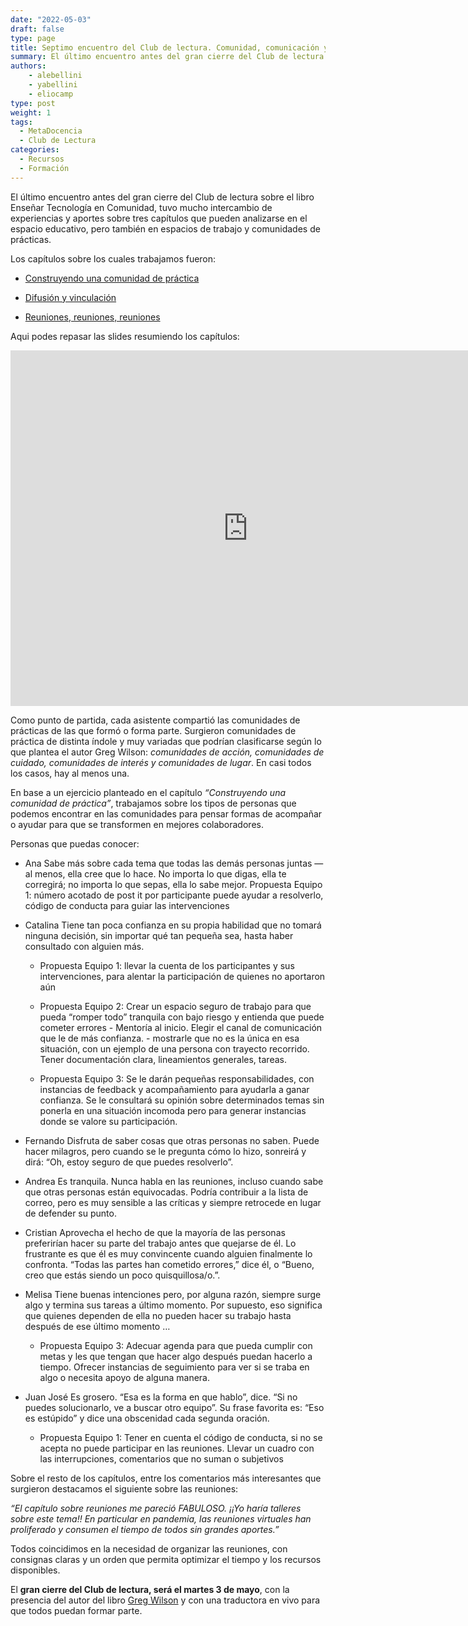 ```yaml
---
date: "2022-05-03"
draft: false
type: page
title: Septimo encuentro del Club de lectura. Comunidad, comunicación y reuniones 
summary: El último encuentro antes del gran cierre del Club de lectura sobre el libro Enseñar Tecnología en Comunidad, tuvo mucho intercambio de experiencias y aportes sobre tres capítulos que pueden analizarse en el espacio educativo, pero también en espacios de trabajo y comunidades de prácticas.
authors: 
    - alebellini
    - yabellini
    - eliocamp
type: post
weight: 1
tags: 
  - MetaDocencia
  - Club de Lectura
categories:
  - Recursos
  - Formación
---
```


El último encuentro antes del gran cierre del Club de lectura sobre el libro Enseñar Tecnología en Comunidad, tuvo mucho intercambio de experiencias y aportes sobre tres capítulos que pueden analizarse en el espacio educativo, pero también en espacios de trabajo y comunidades de prácticas.

Los capítulos sobre los cuales trabajamos fueron:

* [Construyendo una comunidad de práctica](https://teachtogether.tech/es/index.html#s:community)  

* [Difusión y vinculación](https://teachtogether.tech/es/index.html#s:outreach)

* [Reuniones, reuniones, reuniones](https://teachtogether.tech/es/index.html#s:meetings)
  
Aqui podes repasar las slides resumiendo los capítulos:

<iframe src="https://docs.google.com/presentation/d/1JBl-R9uNRXUPJR8NIP2fW8sUO9FE7cUXMEos_McRADY/embed?start=false&loop=false&delayms=3000" frameborder="0" width="760" height="569" allowfullscreen="true" mozallowfullscreen="true" webkitallowfullscreen="true"></iframe>

Como punto de partida, cada asistente compartió las comunidades de prácticas de las que formó o forma parte. Surgieron comunidades de práctica de distinta índole y muy variadas que podrían clasificarse según lo que plantea el autor Greg Wilson: _comunidades de acción, comunidades de cuidado, comunidades de interés y comunidades de lugar_. En casi todos los casos, hay al menos una.

En base a un ejercicio planteado en el capítulo _“Construyendo una comunidad de práctica”_, trabajamos sobre los tipos de personas que podemos encontrar en las comunidades para pensar formas de acompañar o ayudar para que se transformen en mejores colaboradores.  

Personas que puedas conocer:
* Ana
Sabe más sobre cada tema que todas las demás personas juntas — al menos, ella cree que lo hace. No importa lo que digas, ella te corregirá; no importa lo que sepas, ella lo sabe mejor.
Propuesta Equipo 1: número acotado de post it por participante puede ayudar a resolverlo, código de conducta para guiar las intervenciones

* Catalina
Tiene tan poca confianza en su propia habilidad que no tomará ninguna decisión, sin importar qué tan pequeña sea, hasta haber consultado con alguien más.

  - Propuesta Equipo 1: llevar la cuenta de los participantes y sus intervenciones, para alentar la participación de quienes no aportaron aún

  - Propuesta Equipo 2: Crear un espacio seguro de trabajo para que pueda “romper todo” tranquila con bajo riesgo y entienda que puede cometer errores - Mentoría al inicio. Elegir el canal de comunicación que le de más confianza. - mostrarle que no es la única en esa situación, con un ejemplo de una persona con trayecto recorrido. Tener documentación clara, lineamientos generales, tareas.

  - Propuesta Equipo 3: Se le darán pequeñas responsabilidades, con instancias de feedback y acompañamiento para ayudarla a ganar confianza. Se le consultará su opinión sobre determinados temas sin ponerla en una situación incomoda pero para generar instancias donde se valore su participación.

* Fernando
Disfruta de saber cosas que otras personas no saben. Puede hacer milagros, pero cuando se le pregunta cómo lo hizo, sonreirá y dirá: “Oh, estoy seguro de que puedes resolverlo”.

* Andrea
Es tranquila. Nunca habla en las reuniones, incluso cuando sabe que otras personas están equivocadas. Podría contribuir a la lista de correo, pero es muy sensible a las críticas y siempre retrocede en lugar de defender su punto.

* Cristian
Aprovecha el hecho de que la mayoría de las personas preferirían hacer su parte del trabajo antes que quejarse de él. Lo frustrante es que él es muy convincente cuando alguien finalmente lo confronta. “Todas las partes han cometido errores,” dice él, o “Bueno, creo que estás siendo un poco quisquillosa/o.”.

* Melisa
Tiene buenas intenciones pero, por alguna razón, siempre surge algo y termina sus tareas a último momento. Por supuesto, eso significa que quienes dependen de ella no pueden hacer su trabajo hasta después de ese último momento …

  - Propuesta Equipo 3: Adecuar agenda para que pueda cumplir con metas y les que tengan que hacer algo después puedan hacerlo a tiempo. Ofrecer instancias de seguimiento para ver si se traba en algo o necesita apoyo de alguna manera.

* Juan José
Es grosero. “Esa es la forma en que hablo”, dice. “Si no puedes solucionarlo, ve a buscar otro equipo”. Su frase favorita es: “Eso es estúpido” y dice una obscenidad cada segunda oración.

  - Propuesta Equipo 1: Tener en cuenta el código de conducta, si no se acepta no puede participar en las reuniones. Llevar un cuadro con las interrupciones, comentarios que no suman o subjetivos


Sobre el resto de los capítulos, entre los comentarios más interesantes que surgieron destacamos el siguiente sobre las reuniones:

_“El capítulo sobre reuniones me pareció FABULOSO. ¡¡Yo haría talleres sobre este tema!! En particular en pandemia, las reuniones virtuales han proliferado y consumen el tiempo de todos sin grandes aportes.”_

Todos coincidimos en la necesidad de organizar las reuniones, con consignas claras y un orden que permita optimizar el tiempo y los recursos disponibles. 

El **gran cierre del Club de lectura, será el martes 3 de mayo**, con la presencia del autor del libro [Greg Wilson](https://teachtogether.tech/es/index.html#s:meetings) y con una traductora en vivo para que todos puedan formar parte.
